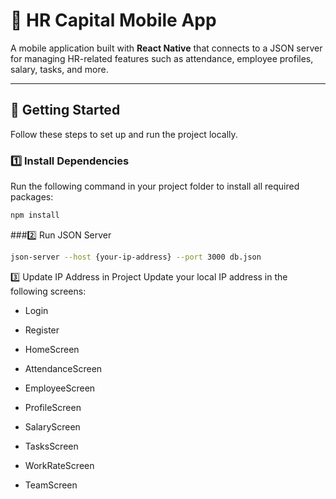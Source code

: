 # 📱 HR Capital Mobile App

A mobile application built with **React Native** that connects to a JSON server for managing HR-related features such as attendance, employee profiles, salary, tasks, and more.

---

## 🚀 Getting Started

Follow these steps to set up and run the project locally.

### 1️⃣ Install Dependencies
Run the following command in your project folder to install all required packages:

```bash
npm install
```
###2️⃣ Run JSON Server
```bash
json-server --host {your-ip-address} --port 3000 db.json
```
3️⃣ Update IP Address in Project
Update your local IP address in the following screens:

- Login

- Register

- HomeScreen

- AttendanceScreen

- EmployeeScreen

- ProfileScreen

- SalaryScreen

- TasksScreen

- WorkRateScreen

- TeamScreen
